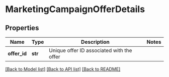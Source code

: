 # MarketingCampaignOfferDetails

## Properties
Name | Type | Description | Notes
------------ | ------------- | ------------- | -------------
**offer_id** | **str** | Unique offer ID associated with the offer | 

[[Back to Model list]](../README.md#documentation-for-models) [[Back to API list]](../README.md#documentation-for-api-endpoints) [[Back to README]](../README.md)

